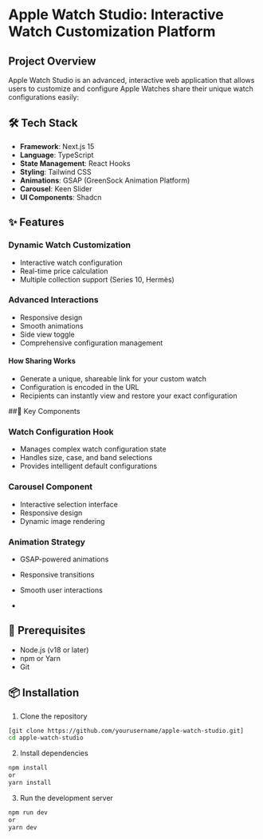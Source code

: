 # Apple Watch Studio: Interactive Watch Customization Platform

## Project Overview

Apple Watch Studio is an advanced, interactive web application that allows users to customize and configure Apple Watches share their unique watch configurations easily:

## 🛠 Tech Stack

- **Framework**: Next.js 15
- **Language**: TypeScript
- **State Management**: React Hooks
- **Styling**: Tailwind CSS
- **Animations**: GSAP (GreenSock Animation Platform)
- **Carousel**: Keen Slider
- **UI Components**: Shadcn

## ✨ Features

### Dynamic Watch Customization
- Interactive watch configuration
- Real-time price calculation
- Multiple collection support (Series 10, Hermès)

### Advanced Interactions
- Responsive design
- Smooth animations
- Side view toggle
- Comprehensive configuration management

#### How Sharing Works
- Generate a unique, shareable link for your custom watch
- Configuration is encoded in the URL
- Recipients can instantly view and restore your exact configuration

##🌟 Key Components

### Watch Configuration Hook
- Manages complex watch configuration state
- Handles size, case, and band selections
- Provides intelligent default configurations

### Carousel Component
- Interactive selection interface
- Responsive design
- Dynamic image rendering
  
### Animation Strategy
- GSAP-powered animations
- Responsive transitions
- Smooth user interactions

- 

## 🔧 Prerequisites

- Node.js (v18 or later)
- npm or Yarn
- Git

## 📦 Installation

1. Clone the repository
```bash
[git clone https://github.com/yourusername/apple-watch-studio.git]
cd apple-watch-studio
```

2. Install dependencies
```bash
npm install
or
yarn install
```
3. Run the development server
```bash
npm run dev
or
yarn dev
```




